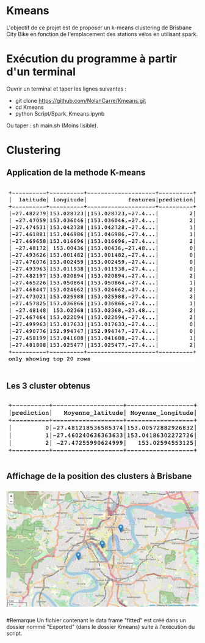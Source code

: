 # Kmeans
L'objectif de ce projet est de proposer un k-means clustering de Brisbane City Bike en fonction de l'emplacement des stations vélos en utilisant spark. 

# Exécution du programme à partir d'un terminal
  Ouvrir un terminal et taper les lignes suivantes :
 - git clone  https://github.com/NolanCarre/Kmeans.git
 - cd Kmeans 
 - python Script/Spark_Kmeans.ipynb 
 
 Ou taper : sh main.sh (Moins lisible).
 
# Clustering
## Application de la methode K-means
<img src="Output/Clustering.png" 
  style="float: center; margin-right: 10px; margin-top: 10px; margin-bottom: 10px;" />
  
  ## Les 3 cluster obtenus
<img src="Output/Mean_Cluster.png" 
  style="float: center; margin-right: 10px; margin-top: 10px; margin-bottom: 10px;" />
  
  ## Affichage de la position des clusters à Brisbane
<img src="Output/Map.png" 
  style="float: center; margin-right: 10px; margin-top: 10px; margin-bottom: 10px;" />

#Remarque 
Un fichier contenant le data frame "fitted" est créé dans un dossier nommé "Exported" (dans le dossier Kmeans) suite à l'exécution du script.

